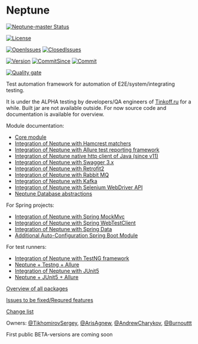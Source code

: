 # Neptune

[![Neptune-master Status](https://github.com/Tinkoff/neptune/workflows/gradle-ci/badge.svg)](https://github.com/TinkoffCreditSystems/neptune/actions)

[![License][license-badge]][license-link]

[![OpenIssues][openissues-badge]][openissues-link]
[![ClosedIssues][closedissues-badge]][closedissues-link]

[![Version][version-badge]][version-link]
[![CommitSince][commitsince-badge]][commitsince-link]
[![Commit][commit-badge]][commit-link]


[build-badge]: https://travis-ci.com/Tinkoff/neptune.svg?branch=master
[build-link]: https://travis-ci.com/Tinkoff/neptune

[version-badge]: https://img.shields.io/github/v/tag/Tinkoff/neptune?label=release
[version-link]: https://github.com/Tinkoff/neptune/releases

[commitsince-badge]: https://img.shields.io/github/commits-since/Tinkoff/neptune/0.20.0-ALPHA
[commitsince-link]: https://github.com/Tinkoff/neptune/compare/0.20.0-ALPHA...master

[commit-badge]: https://img.shields.io/github/last-commit/Tinkoff/neptune/master?color=blue
[commit-link]: https://github.com/Tinkoff/neptune/commits/master

[license-badge]: https://img.shields.io/github/license/Tinkoff/neptune?color=9cf
[license-link]: https://github.com/Tinkoff/neptune/blob/master/LICENSE

[reposize-badge]: https://img.shields.io/github/repo-size/Tinkoff/neptune?color=9cf

[openissues-badge]: https://img.shields.io/github/issues-raw/Tinkoff/neptune
[openissues-link]: https://github.com/Tinkoff/neptune/issues?q=is%3Aopen+is%3Aissue

[closedissues-badge]: https://img.shields.io/github/issues-closed-raw/Tinkoff/neptune
[closedissues-link]: https://github.com/Tinkoff/neptune/issues?q=is%3Aissue+is%3Aclosed

[![Quality gate](https://sonarcloud.io/api/project_badges/quality_gate?project=neptune)](https://sonarcloud.io/summary/new_code?id=neptune)

Test automation framework for automation of E2E/system/integrating testing.

It is under the ALPHA testing by developers/QA engineers of [Tinkoff.ru](https://www.tinkoff.ru/software/) for a while. Built jar are not available outside. For now source code and documentation is available for overview.

Module documentation:

- [Core module](core.api/README.md)
- [Integration of Neptune with Hamcrest matchers](check/README.md)
- [Integration of Neptune with Allure test reporting framework](allure.integration/README.md)
- [Integration of Neptune native http client of Java (since v11)](http.api/README.md)
- [Integration of Neptune with Swagger 3.x](neptune.swagger.codegen/README.md)
- [Integration of Neptune with Retrofit2](retrofit2/README.md)
- [Integration of Neptune with Rabbit MQ](rabbit.mq/README.MD)  
- [Integration of Neptune with Kafka](kafka/README.md)
- [Integration of Neptune with Selenium WebDriver API](selenium/README.md)
- [Neptune Database abstractions](database.abstractions/README.md)

For Spring projects:
- [Integration of Neptune with Spring MockMvc](spring.mock.mvc/README.md)
- [Integration of Neptune with Spring WebTestClient](spring.web.testclient/README.md)
- [Integration of Neptune with Spring Data](spring.data/README.md)
- [Additional Auto-Configuration Spring Boot Module](neptune-spring-boot-starter/README.md)

For test runners:
- [Integration of Neptune with TestNG framework](testng.integration/README.md)
- [Neptune + Testng + Allure](allure.testng.bridge/README.md)
- [Integration of Neptune with JUnit5](jupiter.integration/README.md)
- [Neptune + JUnit5 + Allure](allure.jupiter.bridge/README.md)

[Overview of all packages](https://tinkoff.github.io/neptune/overview-summary.html)

[Issues to be fixed/Requred features](https://github.com/Tinkoff/neptune/issues)

[Change list](https://github.com/Tinkoff/neptune/releases)

Owners: [@TikhomirovSergey](https://github.com/TikhomirovSergey), [@ArisAgnew](https://github.com/ArisAgnew), [@AndrewCharykov](https://github.com/AndrewCharykov), [@Burnouttt](https://github.com/Burnouttt)

First public BETA-versions are coming soon
